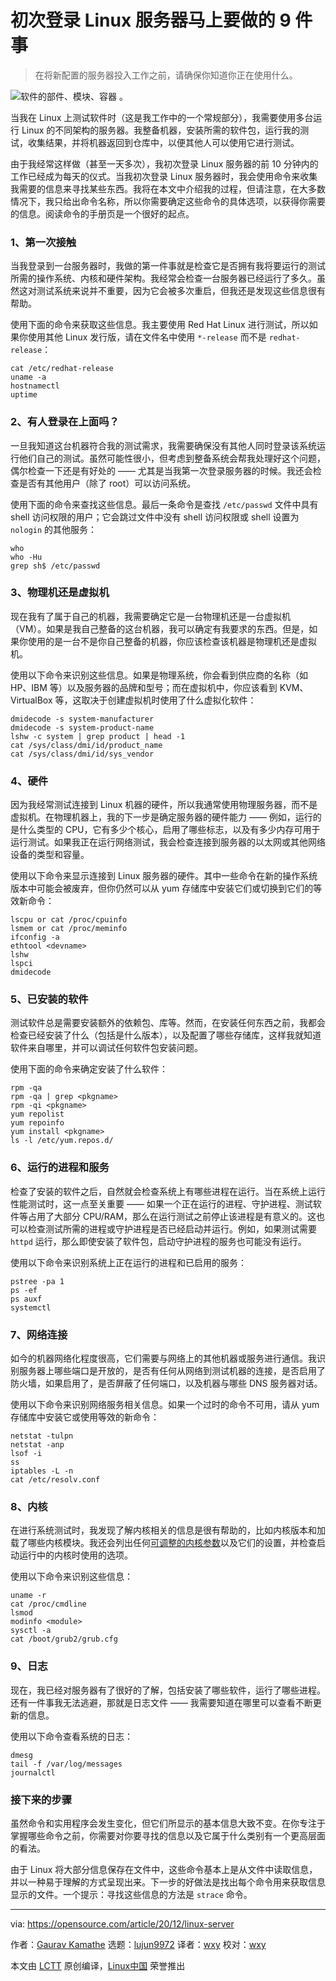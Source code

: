 [#]: collector: (lujun9972)
[#]: translator: (wxy)
[#]: reviewer: (wxy)
[#]: publisher: ( )
[#]: url: ( )
[#]: subject: (9 things to do in your first 10 minutes on a Linux server)
[#]: via: (https://opensource.com/article/20/12/linux-server)
[#]: author: (Gaurav Kamathe https://opensource.com/users/gkamathe)

初次登录 Linux 服务器马上要做的 9 件事
======

> 在将新配置的服务器投入工作之前，请确保你知道你正在使用什么。

![软件的部件、模块、容器][1] 。

当我在 Linux 上测试软件时（这是我工作中的一个常规部分），我需要使用多台运行 Linux 的不同架构的服务器。我整备机器，安装所需的软件包，运行我的测试，收集结果，并将机器返回到仓库中，以便其他人可以使用它进行测试。

由于我经常这样做（甚至一天多次），我初次登录 Linux 服务器的前 10 分钟内的工作已经成为每天的仪式。当我初次登录 Linux 服务器时，我会使用命令来收集我需要的信息来寻找某些东西。我将在本文中介绍我的过程，但请注意，在大多数情况下，我只给出命令名称，所以你需要确定这些命令的具体选项，以获得你需要的信息。阅读命令的手册页是一个很好的起点。

### 1、第一次接触

当我登录到一台服务器时，我做的第一件事就是检查它是否拥有我将要运行的测试所需的操作系统、内核和硬件架构。我经常会检查一台服务器已经运行了多久。虽然这对测试系统来说并不重要，因为它会被多次重启，但我还是发现这些信息很有帮助。

使用下面的命令来获取这些信息。我主要使用 Red Hat Linux 进行测试，所以如果你使用其他 Linux 发行版，请在文件名中使用 `*-release` 而不是 `redhat-release`：

```
cat /etc/redhat-release
uname -a
hostnamectl
uptime
```

### 2、有人登录在上面吗？

一旦我知道这台机器符合我的测试需求，我需要确保没有其他人同时登录该系统运行他们自己的测试。虽然可能性很小，但考虑到整备系统会帮我处理好这个问题，偶尔检查一下还是有好处的 —— 尤其是当我第一次登录服务器的时候。我还会检查是否有其他用户（除了 root）可以访问系统。

使用下面的命令来查找这些信息。最后一条命令是查找 `/etc/passwd` 文件中具有 shell 访问权限的用户；它会跳过文件中没有 shell 访问权限或 shell 设置为 `nologin` 的其他服务：

```
who
who -Hu
grep sh$ /etc/passwd
```

### 3、物理机还是虚拟机

现在我有了属于自己的机器，我需要确定它是一台物理机还是一台虚拟机（VM）。如果是我自己整备的这台机器，我可以确定有我要求的东西。但是，如果你使用的是一台不是你自己整备的机器，你应该检查该机器是物理机还是虚拟机。

使用以下命令来识别这些信息。如果是物理系统，你会看到供应商的名称（如 HP、IBM 等）以及服务器的品牌和型号；而在虚拟机中，你应该看到 KVM、VirtualBox 等，这取决于创建虚拟机时使用了什么虚拟化软件：

```
dmidecode -s system-manufacturer
dmidecode -s system-product-name
lshw -c system | grep product | head -1
cat /sys/class/dmi/id/product_name
cat /sys/class/dmi/id/sys_vendor
```

### 4、硬件

因为我经常测试连接到 Linux 机器的硬件，所以我通常使用物理服务器，而不是虚拟机。在物理机器上，我的下一步是确定服务器的硬件能力 —— 例如，运行的是什么类型的 CPU，它有多少个核心，启用了哪些标志，以及有多少内存可用于运行测试。如果我正在运行网络测试，我会检查连接到服务器的以太网或其他网络设备的类型和容量。

使用以下命令来显示连接到 Linux 服务器的硬件。其中一些命令在新的操作系统版本中可能会被废弃，但你仍然可以从 yum 存储库中安装它们或切换到它们的等效新命令：

```
lscpu or cat /proc/cpuinfo
lsmem or cat /proc/meminfo
ifconfig -a
ethtool <devname>
lshw
lspci
dmidecode
```

### 5、已安装的软件

测试软件总是需要安装额外的依赖包、库等。然而，在安装任何东西之前，我都会检查已经安装了什么（包括是什么版本），以及配置了哪些存储库，这样我就知道软件来自哪里，并可以调试任何软件包安装问题。

使用下面的命令来确定安装了什么软件：

```
rpm -qa
rpm -qa | grep <pkgname>
rpm -qi <pkgname>
yum repolist
yum repoinfo
yum install <pkgname>
ls -l /etc/yum.repos.d/
```

### 6、运行的进程和服务

检查了安装的软件之后，自然就会检查系统上有哪些进程在运行。当在系统上运行性能测试时，这一点至关重要 —— 如果一个正在运行的进程、守护进程、测试软件等占用了大部分 CPU/RAM，那么在运行测试之前停止该进程是有意义的。这也可以检查测试所需的进程或守护进程是否已经启动并运行。例如，如果测试需要 `httpd` 运行，那么即使安装了软件包，启动守护进程的服务也可能没有运行。

使用以下命令来识别系统上正在运行的进程和已启用的服务：

```
pstree -pa 1
ps -ef
ps auxf
systemctl
```

### 7、网络连接

如今的机器网络化程度很高，它们需要与网络上的其他机器或服务进行通信。我识别服务器上哪些端口是开放的，是否有任何从网络到测试机器的连接，是否启用了防火墙，如果启用了，是否屏蔽了任何端口，以及机器与哪些 DNS 服务器对话。

使用以下命令来识别网络服务相关信息。如果一个过时的命令不可用，请从 yum 存储库中安装它或使用等效的新命令：

```
netstat -tulpn
netstat -anp
lsof -i
ss
iptables -L -n
cat /etc/resolv.conf
```

### 8、内核

在进行系统测试时，我发现了解内核相关的信息是很有帮助的，比如内核版本和加载了哪些内核模块。我还会列出任何[可调整的内核参数][2]以及它们的设置，并检查启动运行中的内核时使用的选项。

使用以下命令来识别这些信息：

```
uname -r
cat /proc/cmdline
lsmod
modinfo <module>
sysctl -a
cat /boot/grub2/grub.cfg
```

### 9、日志

现在，我已经对服务器有了很好的了解，包括安装了哪些软件，运行了哪些进程。还有一件事我无法逃避，那就是日志文件 —— 我需要知道在哪里可以查看不断更新的信息。

使用以下命令查看系统的日志：

```
dmesg
tail -f /var/log/messages
journalctl
```

### 接下来的步骤

虽然命令和实用程序会发生变化，但它们所显示的基本信息大致不变。在你专注于掌握哪些命令之前，你需要对你要寻找的信息以及它属于什么类别有一个更高层面的看法。

由于 Linux 将大部分信息保存在文件中，这些命令基本上是从文件中读取信息，并以一种易于理解的方式呈现出来。下一步的好做法是找出每个命令用来获取信息显示的文件。一个提示：寻找这些信息的方法是 `strace` 命令。

--------------------------------------------------------------------------------

via: https://opensource.com/article/20/12/linux-server

作者：[Gaurav Kamathe][a]
选题：[lujun9972][b]
译者：[wxy](https://github.com/wxy)
校对：[wxy](https://github.com/wxy)

本文由 [LCTT](https://github.com/LCTT/TranslateProject) 原创编译，[Linux中国](https://linux.cn/) 荣誉推出

[a]: https://opensource.com/users/gkamathe
[b]: https://github.com/lujun9972
[1]: https://opensource.com/sites/default/files/styles/image-full-size/public/lead-images/containers_modules_networking_hardware_parts.png?itok=rPpVj92- (Parts, modules, containers for software)
[2]: https://www.oreilly.com/library/view/red-hat-enterprise/9781785283550/ch10s05.html
